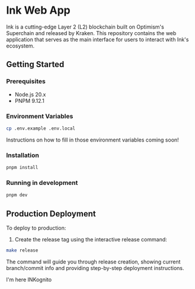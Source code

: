 # Ink Web App

Ink is a cutting-edge Layer 2 (L2) blockchain built on Optimism's Superchain and released by Kraken. This repository contains the web application that serves as the main interface for users to interact with Ink's ecosystem.

## Getting Started

### Prerequisites

- Node.js 20.x
- PNPM 9.12.1

### Environment Variables

```sh
cp .env.example .env.local
```

Instructions on how to fill in those environment variables coming soon!

### Installation

```sh
pnpm install
```

### Running in development

```sh
pnpm dev
```

## Production Deployment

To deploy to production:

1. Create the release tag using the interactive release command:

```bash
make release
```

The command will guide you through release creation, showing current branch/commit info and providing step-by-step deployment instructions.

I'm here INKognito

